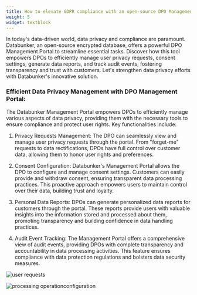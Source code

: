 ```yaml
---
title: How to elevate GDPR compliance with an open-source DPO Management Portal
weight: 5
widget: textblock
---
```

In today's data-driven world, data privacy and compliance are paramount. Databunker, an open-source encrypted database, offers a powerful DPO Management Portal to streamline essential tasks. Discover how this tool empowers DPOs to efficiently manage user privacy requests, consent settings, generate data reports, and track audit events, fostering transparency and trust with customers. Let's strengthen data privacy efforts with Databunker's innovative solution.

### Efficient Data Privacy Management with DPO Management Portal:
The Databunker Management Portal empowers DPOs to efficiently manage various aspects of data privacy, providing them with the necessary tools to ensure compliance and protect user rights. Key functionalities include:

1. Privacy Requests Management:
The DPO can seamlessly view and manage user privacy requests through the portal. From "forget-me" requests to data rectifications, DPOs have full control over customer data, allowing them to honor user rights and preferences.

2. Consent Configuration:
Databunker's Management Portal allows the DPO to configure and manage consent settings. Customers can easily provide and withdraw consent, ensuring transparent data processing practices. This proactive approach empowers users to maintain control over their data, building trust and loyalty.

3. Personal Data Reports:
DPOs can generate personalized data reports for customers through the portal. These reports provide users with valuable insights into the information stored and processed about them, promoting transparency and building confidence in data handling practices.

4. Audit Event Tracking:
The Management Portal offers a comprehensive view of audit events, providing DPOs with complete transparency and accountability in data processing activities. This feature ensures compliance with data protection regulations and bolsters data security measures.

![user requests](/home/gallery/gallery/a-admin-reqs.png)


![processing operationconfiguration](/home/gallery/gallery/b-admin-privacy.png)
